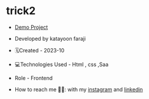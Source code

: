 # trick2
- [Demo Project](https://katayoon-faraji-web.github.io/trick2/)

- Developed by katayoon faraji

- 🗓️Created - 2023-10

- 💻Technologies Used - Html , css ,Saa

- Role - Frontend

- How to reach me 👩🏻: with my [instagram](https://instagram.com/katayoon_faraji_web) and [linkedin](https://www.linkedin.com/in/katayoon-faraji-web-3b722b207r)
